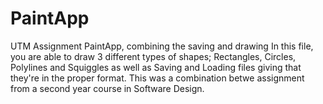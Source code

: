 # PaintApp
UTM Assignment PaintApp, combining the saving and drawing
In this file, you are able to draw 3 different types of shapes; Rectangles, Circles, Polylines and Squiggles as well as Saving and Loading files giving that they're in the proper format. This was a combination betwe assignment from a second year course in Software Design. 
